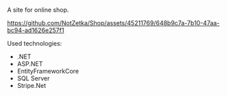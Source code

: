 A site for online shop.

https://github.com/NotZetka/Shop/assets/45211769/648b9c7a-7b10-47aa-bc94-ad1626e257f1

Used technologies:
- .NET
- ASP.NET
- EntityFrameworkCore
- SQL Server
- Stripe.Net
